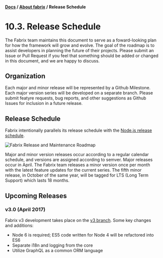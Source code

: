 #### [Docs](../../) / [About fabrix](./) / Release Schedule

# 10.3. Release Schedule

The Fabrix team maintains this document to serve as a foward-looking plan for how the framework will grow and evolve. The goal of the roadmap is to assist developers in planning the future of their projects. Please submit an Issue or Pull Request if you feel that something should be added or changed in this document, and we are happy to discuss.

## Organization

Each major and minor release will be represented by a Github Milestone. Each major version series will be developed on a separate branch. Please submit featyre requests, bug reports, and other suggestions as Github Issues for inclusion in a future release.

## Release Schedule

Fabrix intentionally parallels its release schedule with the [Node.js release schedule](https://github.com/nodejs/LTS#lts-plan).

![Fabrix Release and Maintenance Roadmap](https://s3.amazonaws.com/fabrix.app/images/fabrix+Maintenance+Schedule+v4.5.png)

Major and minor version releases occur according to a regular calendar schedule, and versions are assigned according to semver. Major releases occur in April. The Fabrix team releases a minor version once per month with the latest feature updates for the current series. The fifth minor release, in October of the same year, will be tagged for LTS (Long Term Support) which lasts 18 months.

## Upcoming Releases

### v3.0 (April 2017)

Fabrix v3 development takes place on the [v3 branch](https://github.com/fabrix-app/fabrix/tree/v3). Some key changes and additions:
- Node 6 is required; ES5 code written for Node 4 will be refactored into ES6
- Separate i18n and logging from the core
- Utilize GraphQL as a common ORM language
